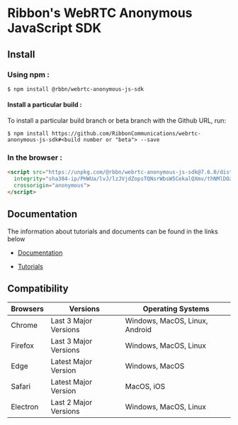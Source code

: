 # Ribbon's WebRTC Anonymous JavaScript SDK

## Install

### Using npm :

`$ npm install @rbbn/webrtc-anonymous-js-sdk`

#### Install a particular build :

To install a particular build branch or beta branch with the Github URL, run:

`$ npm install https://github.com/RibbonCommunications/webrtc-anonymous-js-sdk#<build number or "beta"> --save`

### In the browser :
```html
<script src="https://unpkg.com/@rbbn/webrtc-anonymous-js-sdk@7.6.0/dist/webrtc.js"
  integrity="sha384-ip/PHWUa/lvJ/lzJVjdZopsTQNsrWbsW5CekalQXmv/thNMlDOzCoxtJ4umeZCAC"
  crossorigin="anonymous">
</script>
```
## Documentation

The information about tutorials and documents can be found in the links below

* [Documentation](https://RibbonCommunications.github.io/webrtc-anonymous-js-sdk/docs)

* [Tutorials](https://RibbonCommunications.github.io/webrtc-anonymous-js-sdk/tutorials/#/Get%20Started)

## Compatibility

| Browsers | Versions              | Operating Systems              |
|----------|-----------------------|--------------------------------|
| Chrome   | Last 3 Major Versions | Windows, MacOS, Linux, Android |
| Firefox  | Last 3 Major Versions | Windows, MacOS, Linux          |
| Edge     | Latest Major Version  | Windows, MacOS                 |
| Safari   | Latest Major Version  | MacOS, iOS                     |
| Electron | Last 2 Major Versions | Windows, MacOS, Linux          |
